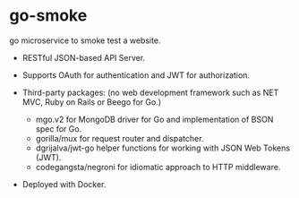 # go-smoke
go microservice to smoke test a website. 

- RESTful JSON-based API Server. 
- Supports OAuth for authentication and JWT for authorization.
- Third-party packages: (no web development framework such as NET MVC, Ruby on Rails or Beego for Go.)
    - mgo.v2 for MongoDB driver for Go and implementation of BSON spec for Go.
    - gorilla/mux for request router and dispatcher.
    - dgrijalva/jwt-go helper functions for working with JSON Web Tokens (JWT).
    - codegangsta/negroni for idiomatic approach to HTTP middleware.
     
- Deployed with Docker.
